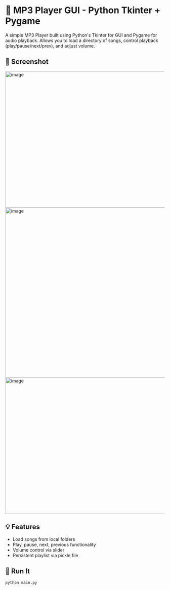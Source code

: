 # 🎵 MP3 Player GUI - Python Tkinter + Pygame

A simple MP3 Player built using Python's Tkinter for GUI and Pygame for audio playback. Allows you to load a directory of songs, control playback (play/pause/next/prev), and adjust volume.

## 📸 Screenshot

<img width="600" height="431" alt="image" src="https://github.com/user-attachments/assets/2b766866-e7c3-4904-9b61-84c72425155b" />
<img width="640" height="537" alt="image" src="https://github.com/user-attachments/assets/3c00807a-4822-4726-b69e-01681ba3de0c" />
<img width="657" height="431" alt="image" src="https://github.com/user-attachments/assets/b8f538d5-f388-4b97-a57d-e870f84ef6ea" />


## 💡 Features

- Load songs from local folders
- Play, pause, next, previous functionality
- Volume control via slider
- Persistent playlist via pickle file

## 🚀 Run It

```bash
python main.py
